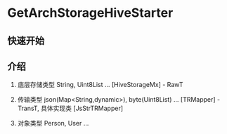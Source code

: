 # GetArchStorageHiveStarter

## 快速开始



## 介绍

1. 底层存储类型  String, Uint8List ...
  [HiveStorageMx] - RawT

2. 传输类型 json(Map<String,dynamic>), byte(Uint8List) ...
  [TRMapper] - TransT,
  具体实现类 [JsStrTRMapper]

3. 对象类型 Person, User ...
